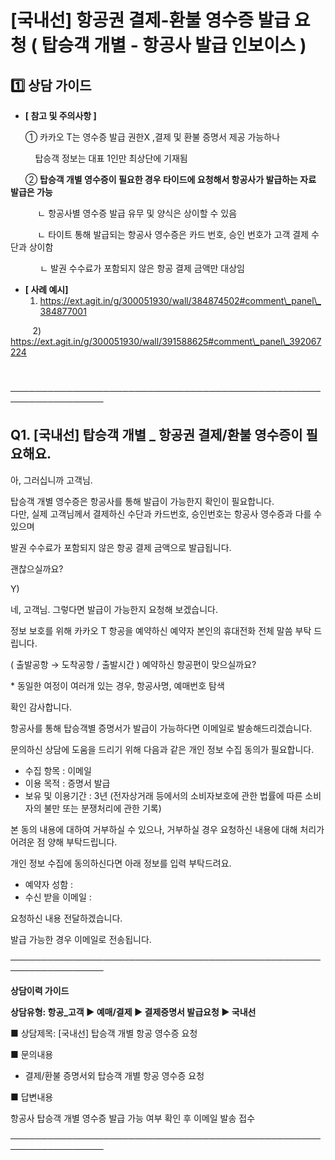 # [국내선] 항공권 결제-환불 영수증 발급 요청 ( 탑승객 개별 - 항공사 발급 인보이스 )

**1️⃣ 상담 가이드**
--------------

* **[ 참고 및 주의사항 ]**

      ① 카카오 T는 영수증 발급 권한X ,결제 및 환불 증명서 제공 가능하나

          탑승객 정보는 대표 1인만 최상단에 기재됨 

      ② **탑승객 개별 영수증이 필요한 경우 타이드에 요청해서 항공사가 발급하는 자료 발급은 가능**

           ㄴ 항공사별 영수증 발급 유무 및 양식은 상이할 수 있음

           ㄴ 타이트 통해 발급되는 항공사 영수증은 카드 번호, 승인 번호가 고객 결제 수단과 상이함

            ㄴ 발권 수수료가 포함되지 않은 항공 결제 금액만 대상임

* **[ 사례 예시]**  
  1) https://ext.agit.in/g/300051930/wall/384874502#comment\_panel\_384877001

         2) https://ext.agit.in/g/300051930/wall/391588625#comment\_panel\_392067224

         

─────────────────────────────────────────────────────────────────

**Q1. [국내선] 탑승객 개별 \_ 항공권 결제/환불 영수증이 필요해요.**
--------------------------------------------

아, 그러십니까 고객님.

탑승객 개별 영수증은 항공사를 통해 발급이 가능한지 확인이 필요합니다.  
다만, 실제 고객님께서 결제하신 수단과 카드번호, 승인번호는 항공사 영수증과 다를 수 있으며

발권 수수료가 포함되지 않은 항공 결제 금액으로 발급됩니다.

괜찮으실까요?

Y)

네, 고객님. 그렇다면 발급이 가능한지 요청해 보겠습니다.

정보 보호를 위해 카카오 T 항공을 예약하신 예약자 본인의 휴대전화 전체 말씀 부탁 드립니다.

( 출발공항 → 도착공항 / 출발시간 ) 예약하신 항공편이 맞으실까요?

\* 동일한 여정이 여러개 있는 경우, 항공사명, 예매번호 탐색

확인 감사합니다.

항공사를 통해 탑승객별 증명서가 발급이 가능하다면 이메일로 발송해드리겠습니다.

문의하신 상담에 도움을 드리기 위해 다음과 같은 개인 정보 수집 동의가 필요합니다.

- 수집 항목 : 이메일  
- 이용 목적 : 증명서 발급   
- 보유 및 이용기간 : 3년 (전자상거래 등에서의 소비자보호에 관한 법률에 따른 소비자의 불만 또는 분쟁처리에 관한 기록)

본 동의 내용에 대하여 거부하실 수 있으나, 거부하실 경우 요청하신 내용에 대해 처리가 어려운 점 양해 부탁드립니다.

개인 정보 수집에 동의하신다면 아래 정보를 입력 부탁드려요.

- 예약자 성함 :   
- 수신 받을 이메일 :

요청하신 내용 전달하겠습니다.

발급 가능한 경우 이메일로 전송됩니다. 

─────────────────────────────────────────────────────────────────

**상담이력 가이드**

**상담유형: 항공\_고객 ▶ 예매/결제 ▶ 결제증명서 발급요청 ▶ 국내선**

■ 상담제목: [국내선] 탑승객 개별 항공 영수증 요청

■ 문의내용  
- 결제/환불 증명서외 탑승객 개별 항공 영수증 요청

■ 답변내용

항공사 탑승객 개별 영수증 발급 가능 여부 확인 후 이메일 발송 접수

─────────────────────────────────────────────────────────────────